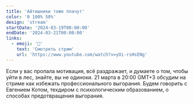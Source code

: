 ```yaml
---
title: 'Айтишники тоже плачут'
color: '0 100% 50%'
design: 'stream'
startDate: '2024-03-19T00:00:00'
endDate: '2024-03-21T00:00:00'
links:
  - emoji: '🧯'
    text: 'Смотреть стрим'
    url: 'https://www.youtube.com/watch?v=yOi-rsHsENg'
---
```


Если у вас пропала мотивация, всё раздражает, и думаете о том, чтобы уйти в лес, знайте, вы не одиноки. 21 марта в 20:00 GMT+3 обсудим на стриме как избежать профессионального выгорания. Будем говорить с Евгением Котом, техдиром с психологическим образованием, о способах предотвращения выгорания.
